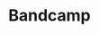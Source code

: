 ---
description: 音乐界的itunescn，国外推荐新人新歌曲的。
layout: post
results:
- primaryGenreName: Music
  version: '1.0.1'
  artworkUrl100: http://a575.phobos.apple.com/us/r30/Purple4/v4/3c/e1/a4/3ce1a4f5-4d52-b568-3342-6c791768e4fa/mzl.xmmkpykl.png
  trackViewUrl: https://itunes.apple.com/cn/app/bandcamp/id706408639?mt=8&uo=4
  artworkUrl60: http://a529.phobos.apple.com/us/r30/Purple6/v4/69/0f/71/690f71b4-9e72-e587-ccb7-af6f562bbd35/AppIcon-57x57.png
  userRatingCountForCurrentVersion: 1
  sellerName: Bandcamp Inc
  supportedDevices:
  - iPodTouchourthGen
  - iPadFourthGen
  - iPhone4
  - iPhone5c
  - iPad23G
  - iPhone4S
  - iPhone-3GS
  - iPodTouchFifthGen
  - iPhone5
  - iPadMini4G
  - iPadFourthGen4G
  - iPadThirdGen4G
  - iPad2Wifi
  - iPadMini
  - iPhone5s
  - iPadThirdGen
  genres:
  - 音乐
  trackName: Bandcamp
  description: The Bandcamp Listening App for Fans gives you unlimited streaming
    access to your Bandcamp music collection, plus easy access to our radio
    show, the Bandcamp Weekly. Note that a Bandcamp fan account is required
    to listen to your collection, learn more at http://bandcamp.com/fans.
  price: 0
  trackId: 706408639
  releaseDate: '2013-10-25T05:30:58Z'
  screenshotUrls:
  - http://a2.mzstatic.com/us/r30/Purple/v4/10/72/d1/1072d16a-44df-af64-8f91-bab07c90e3f6/screen568x568.jpeg
  - http://a1.mzstatic.com/us/r30/Purple/v4/13/4a/58/134a5865-e532-ca34-249b-85f550897833/screen568x568.jpeg
  - http://a3.mzstatic.com/us/r30/Purple4/v4/4a/2a/9c/4a2a9ccb-d712-ac32-f402-77b2f166a671/screen568x568.jpeg
  artistViewUrl: https://itunes.apple.com/cn/artist/bandcamp-inc./id706408642?uo=4
  primaryGenreId: 6011
  averageUserRatingForCurrentVersion: 5
  kind: software
  fileSizeBytes: '9933552'
  bundleId: com.bandcamp.iosapp
  releaseNotes: '• Now *everyone* with a fan account can login, even people
    with semicolons in their password!


    • If you purchase an album and tap the button that says "I have the app,
    listen now," then gosh darnit the app should not just open that album,
    that album should also *play*. It does now. The energy saved in aggregate
    is staggering.


    • How many times has this happened to you: you''re listening to the oldest
    Bandcamp Weekly available in the app, when suddenly a new show is published,
    and wham! the app crashes. Infuriating, right? No more, no more...'
  sellerUrl: http://bandcamp.com/fans
  artistName: Bandcamp, Inc.
  trackCensoredName: Bandcamp
  isGameCenterEnabled: false
  contentAdvisoryRating: 4+
  languageCodesISO2A:
  - EN
  trackContentRating: 4+
  features: &a []
  wrapperType: software
  artworkUrl512: http://a575.phobos.apple.com/us/r30/Purple4/v4/3c/e1/a4/3ce1a4f5-4d52-b568-3342-6c791768e4fa/mzl.xmmkpykl.png
  formattedPrice: 免费
  artistId: 706408642
  genreIds:
  - '6011'
  currency: CNY
  ipadScreenshotUrls: *a
category: 音乐
tags: tag1
resultCount: 1
title: Bandcamp

---